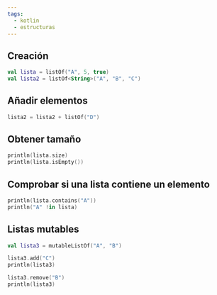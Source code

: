 ```yaml
---
tags:
  - kotlin
  - estructuras
---
```

## Creación

```kotlin
val lista = listOf("A", 5, true)
val lista2 = listOf<String>("A", "B", "C")
```

## Añadir elementos

```kotlin
lista2 = lista2 + listOf("D")
```

## Obtener tamaño

```kotlin
println(lista.size)
println(lista.isEmpty())
```

## Comprobar si una lista contiene un elemento

```kotlin
println(lista.contains("A"))
println("A" !in lista)
```

## Listas mutables

```kotlin
val lista3 = mutableListOf("A", "B")

lista3.add("C")
println(lista3)

lista3.remove("B")
println(lista3)
```